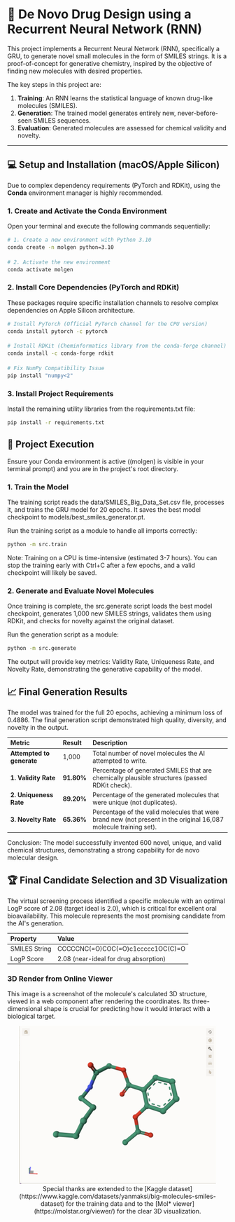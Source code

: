 # 💊 De Novo Drug Design using a Recurrent Neural Network (RNN)

This project implements a Recurrent Neural Network (RNN), specifically a GRU, to generate novel small molecules in the form of SMILES strings. It is a proof-of-concept for generative chemistry, inspired by the objective of finding new molecules with desired properties.

The key steps in this project are:
1. **Training**: An RNN learns the statistical language of known drug-like molecules (SMILES).
2. **Generation**: The trained model generates entirely new, never-before-seen SMILES sequences.
3. **Evaluation**: Generated molecules are assessed for chemical validity and novelty.

---

## 💻 Setup and Installation (macOS/Apple Silicon)

Due to complex dependency requirements (PyTorch and RDKit), using the **Conda** environment manager is highly recommended.

### 1. Create and Activate the Conda Environment

Open your terminal and execute the following commands sequentially:

```bash
# 1. Create a new environment with Python 3.10
conda create -n molgen python=3.10

# 2. Activate the new environment
conda activate molgen
```
### 2. Install Core Dependencies (PyTorch and RDKit)

These packages require specific installation channels to resolve complex dependencies on Apple Silicon architecture.

```bash
# Install PyTorch (Official PyTorch channel for the CPU version)
conda install pytorch -c pytorch

# Install RDKit (Cheminformatics library from the conda-forge channel)
conda install -c conda-forge rdkit

# Fix NumPy Compatibility Issue
pip install "numpy<2"
```
### 3. Install Project Requirements

Install the remaining utility libraries from the requirements.txt file:
```bash
pip install -r requirements.txt
```

## 🏃 Project Execution
Ensure your Conda environment is active ((molgen) is visible in your terminal prompt) and you are in the project's root directory.

### 1. Train the Model

The training script reads the data/SMILES_Big_Data_Set.csv file, processes it, and trains the GRU model for 20 epochs. It saves the best model checkpoint to models/best_smiles_generator.pt.

Run the training script as a module to handle all imports correctly:
```bash
python -m src.train
```
Note: Training on a CPU is time-intensive (estimated 3-7 hours). You can stop the training early with Ctrl+C after a few epochs, and a valid checkpoint will likely be saved.

### 2. Generate and Evaluate Novel Molecules

Once training is complete, the src.generate script loads the best model checkpoint, generates 1,000 new SMILES strings, validates them using RDKit, and checks for novelty against the original dataset.

Run the generation script as a module:
```bash
python -m src.generate
```
The output will provide key metrics: Validity Rate, Uniqueness Rate, and Novelty Rate, demonstrating the generative capability of the model.

## 📈 Final Generation Results
The model was trained for the full 20 epochs, achieving a minimum loss of 0.4886. The final generation script demonstrated high quality, diversity, and novelty in the output.

| Metric | Result | Description |
| :--- | :--- | :--- |
| **Attempted to generate** | 1,000 | Total number of novel molecules the AI attempted to write. |
| **1. Validity Rate** | **91.80%** | Percentage of generated SMILES that are chemically plausible structures (passed RDKit check). |
| **2. Uniqueness Rate** | **89.20%** | Percentage of the generated molecules that were unique (not duplicates). |
| **3. Novelty Rate** | **65.36%** | Percentage of the valid molecules that were brand new (not present in the original 16,087 molecule training set). |

Conclusion: The model successfully invented 600 novel, unique, and valid chemical structures, demonstrating a strong capability for de novo molecular design.

## 🏆 Final Candidate Selection and 3D Visualization
The virtual screening process identified a specific molecule with an optimal LogP score of 2.08 (target ideal is 2.0), which is critical for excellent oral bioavailability. This molecule represents the most promising candidate from the AI's generation.

| Property | Value |
| :-- | :-- |
| SMILES String | CCCCCNC(=O)COC(=O)c1ccccc1OC(C)=O |
| LogP Score | 2.08 (near-ideal for drug absorption) |

### 3D Render from Online Viewer

This image is a screenshot of the molecule's calculated 3D structure, viewed in a web component after rendering the coordinates. Its three-dimensional shape is crucial for predicting how it would interact with a biological target.

<div align="center">
<img src="renders/3D Render Mol File Screenshot.png" alt="3D Render of the Novel Candidate Molecule" width="450" />
</div>

<div align="center">
Special thanks are extended to the [Kaggle dataset](https://www.kaggle.com/datasets/yanmaksi/big-molecules-smiles-dataset) for the training data and to the [Mol* viewer](https://molstar.org/viewer/) for the clear 3D visualization.
</div>